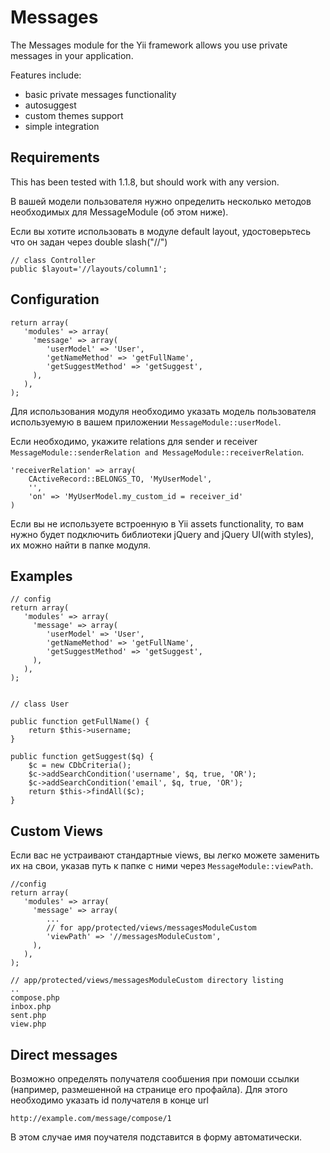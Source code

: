 Messages
========
The Messages module for the Yii framework allows you use private messages in
your application.

Features include:
- basic private messages functionality
- autosuggest
- custom themes support
- simple integration

Requirements 
------------

This has been tested with 1.1.8, but should work with any version.

В вашей модели пользователя нужно определить несколько методов необходимых для
MessageModule (об этом ниже).

Если вы хотите использовать в модуле default layout, удостоверьтесь что он
задан через double slash("//")

    // class Controller    
    public $layout='//layouts/column1';


Configuration
-------------

    return array(       
       'modules' => array(
         'message' => array(
            'userModel' => 'User',
            'getNameMethod' => 'getFullName',
            'getSuggestMethod' => 'getSuggest',
         ),
       ),
    );


Для использования модуля необходимо указать модель пользователя используемую в
вашем приложении `MessageModule::userModel`.

Если необходимо, укажите relations для sender и receiver
`MessageModule::senderRelation and MessageModule::receiverRelation`.

    'receiverRelation' => array(
        CActiveRecord::BELONGS_TO, 'MyUserModel', 
        '', 
        'on' => 'MyUserModel.my_custom_id = receiver_id'
    )

Если вы не используете встроенную в Yii assets functionality, то вам нужно
будет подключить библиотеки jQuery and jQuery UI(with styles), их можно найти
в папке модуля.

Examples
--------

    // config
    return array(       
       'modules' => array(
         'message' => array(
            'userModel' => 'User',
            'getNameMethod' => 'getFullName',
            'getSuggestMethod' => 'getSuggest',
         ),
       ),
    );    
    
    
    // class User
    
    public function getFullName() {
        return $this->username;
    }
    
    public function getSuggest($q) {
		$c = new CDbCriteria();
		$c->addSearchCondition('username', $q, true, 'OR');
		$c->addSearchCondition('email', $q, true, 'OR');
		return $this->findAll($c);
	}

Custom Views
------------
Если вас не устраивают стандартные views, вы легко можете заменить их на свои,
указав путь к папке с ними через `MessageModule::viewPath`.
    
    //config 
    return array(       
       'modules' => array(
         'message' => array(
            ...            
            // for app/protected/views/messagesModuleCustom
            'viewPath' => '//messagesModuleCustom', 
         ),
       ),
    );
    
    // app/protected/views/messagesModuleCustom directory listing    
    ..
    compose.php
    inbox.php
    sent.php
    view.php

Direct messages
---------------
Возможно определять получателя сообшения при помоши ссылки (например,
размешенной на странице его профайла). Для этого необходимо указать id
получателя в конце url

    http://example.com/message/compose/1
    
В этом случае имя поучателя подставится в форму автоматически.